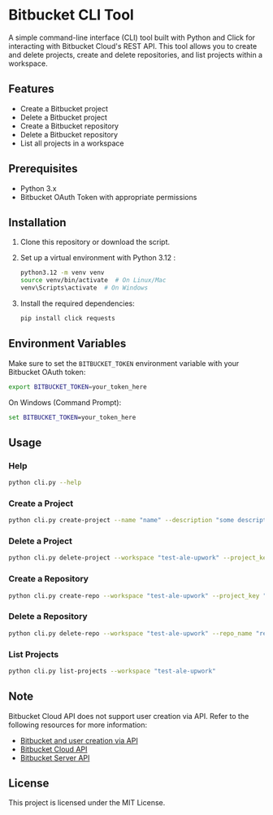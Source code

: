 # Bitbucket CLI Tool

A simple command-line interface (CLI) tool built with Python and Click for interacting with Bitbucket Cloud's REST API. This tool allows you to create and delete projects, create and delete repositories, and list projects within a workspace.

## Features

- Create a Bitbucket project
- Delete a Bitbucket project
- Create a Bitbucket repository
- Delete a Bitbucket repository
- List all projects in a workspace

## Prerequisites

- Python 3.x
- Bitbucket OAuth Token with appropriate permissions

## Installation

1. Clone this repository or download the script.
2. Set up a virtual environment with Python 3.12 :

   ```bash
   python3.12 -m venv venv
   source venv/bin/activate  # On Linux/Mac
   venv\Scripts\activate  # On Windows
   ```

3. Install the required dependencies:

   ```bash
   pip install click requests
   ```

## Environment Variables

Make sure to set the `BITBUCKET_TOKEN` environment variable with your Bitbucket OAuth token:

```bash
export BITBUCKET_TOKEN=your_token_here
```

On Windows (Command Prompt):

```cmd
set BITBUCKET_TOKEN=your_token_here
```

## Usage

### Help

```bash
python cli.py --help
```

### Create a Project

```bash
python cli.py create-project --name "name" --description "some description" --project_key="TEST" --workspace "test-ale-upwork"
```

### Delete a Project

```bash
python cli.py delete-project --workspace "test-ale-upwork" --project_key="TEST"
```

### Create a Repository

```bash
python cli.py create-repo --workspace "test-ale-upwork" --project_key "ALE" --repo_name "repo"
```

### Delete a Repository

```bash
python cli.py delete-repo --workspace "test-ale-upwork" --repo_name "repo"
```

### List Projects

```bash
python cli.py list-projects --workspace "test-ale-upwork"
```

## Note

Bitbucket Cloud API does not support user creation via API. Refer to the following resources for more information:

- [Bitbucket and user creation via API](https://community.atlassian.com/t5/Bitbucket-questions/Create-User-API-in-Bitbucket-Cloud/qaq-p/1116269?utm_source=chatgpt.com%3Fanon_like%3D2451346)
- [Bitbucket Cloud API](https://developer.atlassian.com/bitbucket/api/2/reference/)
- [Bitbucket Server API](https://developer.atlassian.com/server/bitbucket/rest-api/)

## License

This project is licensed under the MIT License.
